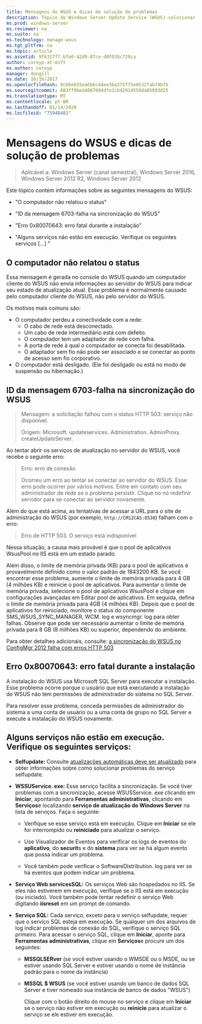 ```yaml
---
title: Mensagens do WSUS e dicas de solução de problemas
description: Tópico do Windows Server Update Service (WSUS)-solucionar problemas usando mensagens do WSUS
ms.prod: windows-server
ms.reviewer: na
ms.suite: na
ms.technology: manage-wsus
ms.tgt_pltfrm: na
ms.topic: article
ms.assetid: 9f6317f7-bfe0-42d9-87ce-d8f038c728ca
author: coreyp-at-msft
ms.author: coreyp
manager: dongill
ms.date: 10/16/2017
ms.openlocfilehash: 0c66e655ea6b6c44ee3ba375f75e6532fab74bfb
ms.sourcegitcommit: 083ff9bed4867604dfe1cb42914550da05093d25
ms.translationtype: MT
ms.contentlocale: pt-BR
ms.lasthandoff: 01/14/2020
ms.locfileid: "75948481"
---
```

# <a name="wsus-messages-and-troubleshooting-tips"></a>Mensagens do WSUS e dicas de solução de problemas

>Aplicável a: Windows Server (canal semestral), Windows Server 2016, Windows Server 2012 R2, Windows Server 2012

Este tópico contém informações sobre as seguintes mensagens do WSUS:

-   "O computador não relatou o status"

-   "ID da mensagem 6703-falha na sincronização do WSUS"

-   "Erro 0x80070643: erro fatal durante a instalação"

-   "Alguns serviços não estão em execução. Verifique os seguintes serviços [...] "

## <a name="computer-has-not-reported-status"></a>O computador não relatou o status
Essa mensagem é gerada no console do WSUS quando um computador cliente do WSUS não envia informações ao servidor do WSUS para indicar seu estado de atualização atual. Esse problema é normalmente causado pelo computador cliente do WSUS, não pelo servidor do WSUS.

Os motivos mais comuns são:

-   O computador perdeu a conectividade com a rede:
    -   O cabo de rede está desconectado.
    -   Um cabo de rede intermediário está com defeito.
    -   O computador tem um adaptador de rede com falha.
    -   A porta de rede à qual o computador se conecta foi desabilitada.
    -   O adaptador sem fio não pode ser associado e se conectar ao ponto de acesso sem fio corporativo.
-   O computador está desligado. (Ele foi desligado ou está no modo de suspensão ou hibernação.)

## <a name="message-id-6703---wsus-synchronization-failed"></a>ID da mensagem 6703-falha na sincronização do WSUS
> Mensagem: a solicitação falhou com o status HTTP 503: serviço não disponível.
> 
> Origem: Microsoft. updateservices. Administration. AdminProxy. createUpdateServer.

Ao tentar abrir os serviços de atualização no servidor do WSUS, você recebe o seguinte erro:

> Erro: erro de conexão
> 
> Ocorreu um erro ao tentar se conectar ao servidor do WSUS. Esse erro pode ocorrer por vários motivos. Entre em contato com seu administrador de rede se o problema persistir. Clique no nó redefinir servidor para se conectar ao servidor novamente.

Além do que está acima, as tentativas de acessar a URL para o site de administração do WSUS (por exemplo, `http://CM12CAS:8530`) falham com o erro:

> Erro de HTTP 503. O serviço está indisponível

Nessa situação, a causa mais provável é que o pool de aplicativos WsusPool no IIS está em um estado parado.

Além disso, o limite de memória privada (KB) para o pool de aplicativos é provavelmente definido como o valor padrão de 1843200 KB. Se você encontrar esse problema, aumente o limite de memória privada para 4 GB (4 milhões KB) e reinicie o pool de aplicativos. Para aumentar o limite de memória privada, selecione o pool de aplicativos WsusPool e clique em configurações avançadas em Editar pool de aplicativos. Em seguida, defina o limite de memória privada para 4GB (4 milhões KB). Depois que o pool de aplicativos for reiniciado, monitore o status do componente SMS_WSUS_SYNC_MANAGER, WCM. log e wsyncmgr. log para obter falhas. Observe que pode ser necessário aumentar o limite de memória privada para 8 GB (8 milhões KB) ou superior, dependendo do ambiente.

Para obter detalhes adicionais, consulte: [a sincronização do WSUS no ConfigMgr 2012 falha com erros HTTP 503](https://blogs.technet.com/b/sus/archive/2015/03/23/configmgr-2012-support-tip-wsus-sync-fails-with-http-503-errors.aspx)

## <a name="error-0x80070643-fatal-error-during-installation"></a>Erro 0x80070643: erro fatal durante a instalação
A instalação do WSUS usa Microsoft SQL Server para executar a instalação. Esse problema ocorre porque o usuário que está executando a instalação do WSUS não tem permissões de administrador do sistema no SQL Server.

Para resolver esse problema, conceda permissões de administrador do sistema a uma conta de usuário ou a uma conta de grupo no SQL Server e execute a instalação do WSUS novamente.

## <a name="some-services-are-not-running-check-the-following-services"></a>Alguns serviços não estão em execução. Verifique os seguintes serviços:

- **Selfupdate:** Consulte [atualizações automáticas deve ser atualizado](https://technet.microsoft.com/library/cc708554(v=ws.10).aspx) para obter informações sobre como solucionar problemas do serviço selfupdate.

- **WSSUService. exe:** Esse serviço facilita a sincronização. Se você tiver problemas com a sincronização, acesse WSUSService. exe clicando em **Iniciar**, apontando para **Ferramentas administrativas**, clicando em **Serviços**e localizando **serviço de atualização do Windows Server** na lista de serviços. Faça o seguinte:
    
    -   Verifique se esse serviço está em execução. Clique em **Iniciar** se ele for interrompido ou **reiniciado** para atualizar o serviço.
    
    -   Use Visualizador de Eventos para verificar os logs de eventos do **aplicativo**, do **securit**s e do **sistema** para ver se há algum evento que possa indicar um problema.
    
    -   Você também pode verificar o SoftwareDistribution. log para ver se há eventos que podem indicar um problema.

- **Serviço Web servicesSQL:** Os serviços Web são hospedados no IIS. Se eles não estiverem em execução, verifique se o IIS está em execução (ou iniciado). Você também pode tentar redefinir o serviço Web digitando **iisreset** em um prompt de comando.

- **Serviço SQL:** Cada serviço, exceto para o serviço selfupdate, requer que o serviço SQL esteja em execução. Se qualquer um dos arquivos de log indicar problemas de conexão do SQL, verifique o serviço SQL primeiro. Para acessar o serviço SQL, clique em **Iniciar**, aponte para **Ferramentas administrativas**, clique em **Serviços**e procure um dos seguintes:
    
  - **MSSQLSERver** (se você estiver usando o WMSDE ou o MSDE, ou se estiver usando SQL Server e estiver usando o nome de instância padrão para o nome da instância)
    
  - **MSSQL $ WSUS** (se você estiver usando um banco de dados SQL Server e tiver nomeado sua instância de banco de dados "WSUS")
    
    Clique com o botão direito do mouse no serviço e clique em **Iniciar** se o serviço não estiver em execução ou **reinicie** para atualizar o serviço se ele estiver em execução.
